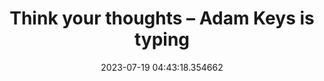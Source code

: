 ---
date: 2023-07-19 04:43:18.354662
link:
  source: web
  source_url: https://roytang.net
  text: Think your thoughts – Adam Keys is typing
  url: https://therealadam.com/2022/12/27/think-your-thoughts/
source: web
syndicated:
- type: mastodon
  url: https://indieweb.social/users/roytang/statuses/110738918563969476
tags:
- creativity
title: Think your thoughts – Adam Keys is typing
---